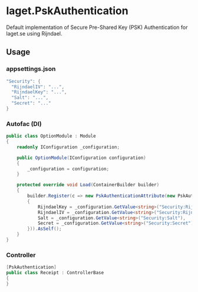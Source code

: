 ﻿# laget.PskAuthentication
Default implementation of Secure Pre-Shared Key (PSK) Authentication for laget.se using Rijndael.

## Usage
### appsettings.json
```c#
"Security": {
  "RijndaelIV": "...",
  "RijndaelKey": "...",
  "Salt": "...",
  "Secret": "..."
}
```

### Autofac (DI)
```c#
public class OptionModule : Module
{
    readonly IConfiguration _configuration;

    public OptionModule(IConfiguration configuration)
    {
        _configuration = configuration;
    }

    protected override void Load(ContainerBuilder builder)
    {
        builder.Register(c => new PskAuthenticationAttribute(new PskAuthenticationOptions
        {
            RijndaelKey = _configuration.GetValue<string>("Security:RijndaelKey"),
            RijndaelIV = _configuration.GetValue<string>("Security:RijndaelIV"),
            Salt = _configuration.GetValue<string>("Security:Salt"),
            Secret = _configuration.GetValue<string>("Security:Secret")
        })).AsSelf();
    }
}
```

### Controller
```c#
[PskAuthentication]
public class Receipt : ControllerBase
{
}
